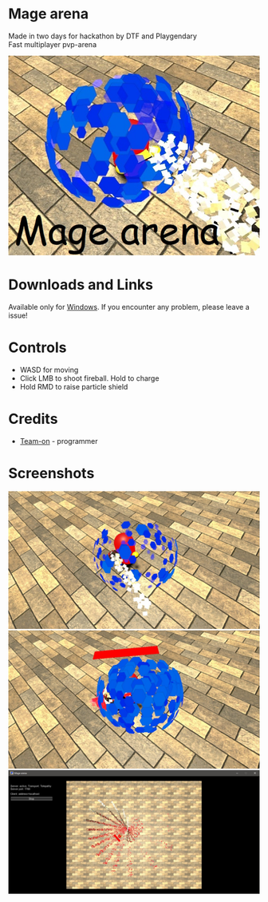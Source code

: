 # Mage arena
Made in two days for hackathon by DTF and Playgendary  
Fast multiplayer pvp-arena

![Cover](Screenshots/Cover.jpg)

# Downloads and Links
Available only for [Windows](https://teamon.itch.io/mage-arena). If you encounter any problem, please leave a issue! 

# Controls
 * WASD for moving
 * Click LMB to shoot fireball. Hold to charge
 * Hold RMD to raise particle shield 

# Credits
 * [Team-on](https://github.com/Team-on) - programmer

# Screenshots
![1](Screenshots/1.jpg)  
![1](Screenshots/2.jpg)  
![1](Screenshots/4.jpg) 
